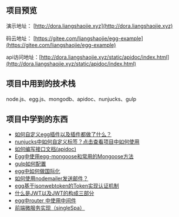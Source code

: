 ## 项目预览

演示地址： [http://dora.liangshaojie.xyz](http://dora.liangshaojie.xyz)  

码云地址： [https://gitee.com/liangshaojie/egg-example](https://gitee.com/liangshaojie/egg-example) 

api访问地址：[http://dora.liangshaojie.xyz/static/apidoc/index.html](http://dora.liangshaojie.xyz/static/apidoc/index.html)

## 项目中用到的技术栈
node.js、egg.js、mongodb、apidoc、nunjucks、gulp

## 项目中学到的东西

- [如何自定义egg插件以及插件都做了什么？](https://eggjs.org/zh-cn/advanced/plugin.html)
- [nunjucks中如何自定义标签？](https://nunjucks.bootcss.com/api.html#custom-tags)[点击查看项目中如何使用](./DoraCMS代码说明/nunjucks自定义一个请求的标签.md)
- [如何编写接口文档(apidoc)](https://apidocjs.com/#param-api)
- [Egg中使用egg-mongoose和常用的Mongoose方法](https://juejin.im/post/5c3708c26fb9a049f66c509c)
- [gulp如何配置](https://www.gulpjs.com.cn/docs/api/concepts/)
- [egg中如何做国际化](https://eggjs.org/zh-cn/core/i18n.html)
- [如何使用nodemailer发送邮件？](https://segmentfault.com/a/1190000012251328)
- [egg基于jsonwebtoken的Token实现认证机制](https://juejin.im/post/5c170f7ef265da614273ccb1)
- [什么是JWT以及JWT的构成三部分](https://www.cnblogs.com/marry215464/p/10502066.html)
- [egg中router 中使用中间件](https://eggjs.org/zh-cn/basics/middleware.html#router-%E4%B8%AD%E4%BD%BF%E7%94%A8%E4%B8%AD%E9%97%B4%E4%BB%B6)
- [前端微服务实现（singleSpa）](https://juejin.im/post/5dfd8a0c6fb9a0165f490004#heading-16)



